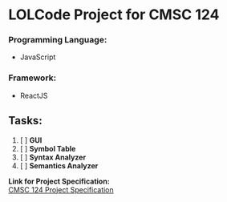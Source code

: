 # LOLCode Project for CMSC 124
  
### Programming Language: 
- JavaScript
### Framework: 
- ReactJS
  
## Tasks:
1. [ ] **GUI**
2. [ ] **Symbol Table**
3. [ ] **Syntax Analyzer**
4. [ ] **Semantics Analyzer**
  
 
**Link for Project Specification:**  
[CMSC 124 Project Specification](https://drive.google.com/file/d/1ooCMhXHBoz_SRve0uTH5VF4Y94habUld/view)
